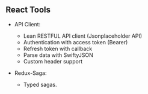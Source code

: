 ## React Tools

- API Client: 
    * Lean RESTFUL API client (Jsonplaceholder API)
    * Authentication with access token (Bearer)
    * Refresh token with callback
    * Parse data with SwiftyJSON
    * Custom header support
    
- Redux-Saga: 
    * Typed sagas.

